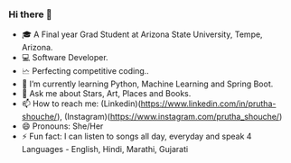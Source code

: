 ### Hi there 👋


- 🎓 A Final year Grad Student at Arizona State University, Tempe, Arizona.
- 💻 Software Developer.
- 🗠 Perfecting competitive coding..
- 🌱 I’m currently learning Python, Machine Learning and Spring Boot.
- 💬 Ask me about Stars, Art, Places and Books. 
- 📫 How to reach me: (Linkedin)(https://www.linkedin.com/in/prutha-shouche/), (Instagram)(https://www.instagram.com/prutha_shouche/)
- 😄 Pronouns: She/Her
- ⚡ Fun fact: I can listen to songs all day, everyday and speak 4 Languages - English, Hindi, Marathi, Gujarati

